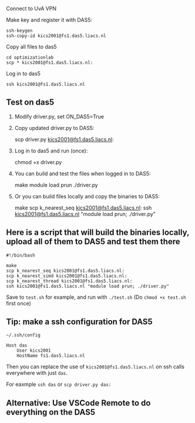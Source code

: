     
Connect to UvA VPN

Make key and register it with DAS5:

    ssh-keygen
    ssh-copy-id kics2001@fs1.das5.liacs.nl

Copy all files to das5

    cd optimizationlab
    scp * kics2001@fs1.das5.liacs.nl:

Log in to das5

    ssh kics2001@fs1.das5.liacs.nl

## Test on das5

1. Modify driver.py, set ON_DAS5=True
2. Copy updated driver.py to DAS5:

    scp driver.py kics2001@fs1.das5.liacs.nl:

3. Log in to das5 and run (once):

    chmod +x driver.py

4. You can build and test the files when logged in to DAS5:

    make
    module load prun
    ./driver.py

4. Or you can build files locally and copy the binaries to DAS5:

    make
    scp k_nearest_seq kics2001@fs1.das5.liacs.nl:
    ssh kics2001@fs1.das5.liacs.nl "module load prun; ./driver.py"


## Here is a script that will build the binaries locally, upload all of them to DAS5 and test them there

    #!/bin/bash

    make
    scp k_nearest_seq kics2001@fs1.das5.liacs.nl:
    scp k_nearest_simd kics2001@fs1.das5.liacs.nl:
    scp k_nearest_thread kics2001@fs1.das5.liacs.nl:
    ssh kics2001@fs1.das5.liacs.nl "module load prun; ./driver.py"

Save to `test.sh` for example, and run with `./test.sh` (Do `chmod +x test.sh` first once)

## Tip: make a ssh configuration for DAS5

`~/.ssh/config`

    Host das
        User kics2001
        HostName fs1.das5.liacs.nl

Then you can replace the use of `kics2001@fs1.das5.liacs.nl` on ssh calls everywhere with just `das`.

For eaxmple `ssh das` or `scp driver.py das:`

## Alternative: Use VSCode Remote to do everything on the DAS5